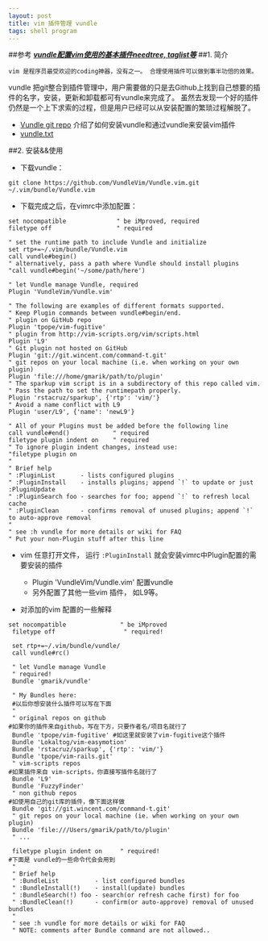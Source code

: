 ```yaml
---
layout: post
title: vim 插件管理 vundle
tags: shell program
---
```



##参考
[***vundle配置vim使用的基本插件needtree, taglist等***](http://jasonding1354.github.io/2015/04/29/Developer%20Kits/%E3%80%90Vim%E3%80%91%E4%BD%BF%E7%94%A8Vundle%E7%AE%A1%E7%90%86%E9%85%8D%E7%BD%AEVim%E5%9F%BA%E6%9C%AC%E6%8F%92%E4%BB%B6/)
##1. 简介

    vim 是程序员最受欢迎的coding神器，没有之一。 合理使用插件可以做到事半功倍的效果。 
vundle 把git整合到插件管理中，用户需要做的只是去Github上找到自己想要的插件的名字，安装，更新和卸载都可有vundle来完成了。
虽然去发现一个好的插件仍然是一个上下求索的过程，但是用户已经可以从安装配置的繁琐过程解脱了。 

* [Vundle git repo](https://github.com/VundleVim/Vundle.vim) 介绍了如何安装vundle和通过vundle来安装vim插件
* [vundle.txt](https://github.com/VundleVim/Vundle.vim/blob/master/doc/vundle.txt)

##2. 安装&&使用

* 下载vundle：

```
git clone https://github.com/VundleVim/Vundle.vim.git ~/.vim/bundle/Vundle.vim
```
* 下载完成之后，在vimrc中添加配置：

```
set nocompatible              " be iMproved, required
filetype off                  " required

" set the runtime path to include Vundle and initialize
set rtp+=~/.vim/bundle/Vundle.vim
call vundle#begin()
" alternatively, pass a path where Vundle should install plugins
"call vundle#begin('~/some/path/here')

" let Vundle manage Vundle, required
Plugin 'VundleVim/Vundle.vim'

" The following are examples of different formats supported.
" Keep Plugin commands between vundle#begin/end.
" plugin on GitHub repo
Plugin 'tpope/vim-fugitive'
" plugin from http://vim-scripts.org/vim/scripts.html
Plugin 'L9'
" Git plugin not hosted on GitHub
Plugin 'git://git.wincent.com/command-t.git'
" git repos on your local machine (i.e. when working on your own plugin)
Plugin 'file:///home/gmarik/path/to/plugin'
" The sparkup vim script is in a subdirectory of this repo called vim.
" Pass the path to set the runtimepath properly.
Plugin 'rstacruz/sparkup', {'rtp': 'vim/'}
" Avoid a name conflict with L9
Plugin 'user/L9', {'name': 'newL9'}

" All of your Plugins must be added before the following line
call vundle#end()            " required
filetype plugin indent on    " required
" To ignore plugin indent changes, instead use:
"filetype plugin on
"
" Brief help
" :PluginList       - lists configured plugins
" :PluginInstall    - installs plugins; append `!` to update or just :PluginUpdate
" :PluginSearch foo - searches for foo; append `!` to refresh local cache
" :PluginClean      - confirms removal of unused plugins; append `!` to auto-approve removal
"
" see :h vundle for more details or wiki for FAQ
" Put your non-Plugin stuff after this line

```
* vim 任意打开文件， 运行 `:PluginInstall` 就会安装vimrc中Plugin配置的需要安装的插件
    * Plugin 'VundleVim/Vundle.vim' 配置vundle
    * 另外配置了其他一些vim 插件， 如L9等。

* 对添加的vim 配置的一些解释

```
set nocompatible               " be iMproved
 filetype off                   " required!

 set rtp+=~/.vim/bundle/vundle/
 call vundle#rc()

 " let Vundle manage Vundle
 " required! 
 Bundle 'gmarik/vundle'

 " My Bundles here:
 #以后你想安装什么插件可以写在下面
 "
 " original repos on github 
#如果你的插件来自github，写在下方，只要作者名/项目名就行了
 Bundle 'tpope/vim-fugitive' #如这里就安装了vim-fugitive这个插件
 Bundle 'Lokaltog/vim-easymotion'
 Bundle 'rstacruz/sparkup', {'rtp': 'vim/'}
 Bundle 'tpope/vim-rails.git'
 " vim-scripts repos
#如果插件来自 vim-scripts，你直接写插件名就行了
 Bundle 'L9'
 Bundle 'FuzzyFinder'
 " non github repos
#如使用自己的git库的插件，像下面这样做
 Bundle 'git://git.wincent.com/command-t.git'
 " git repos on your local machine (ie. when working on your own plugin)
 Bundle 'file:///Users/gmarik/path/to/plugin'
 " ...

 filetype plugin indent on     " required!
#下面是 vundle的一些命令代会会用到
 "
 " Brief help
 " :BundleList          - list configured bundles
 " :BundleInstall(!)    - install(update) bundles
 " :BundleSearch(!) foo - search(or refresh cache first) for foo
 " :BundleClean(!)      - confirm(or auto-approve) removal of unused bundles
 "
 " see :h vundle for more details or wiki for FAQ
 " NOTE: comments after Bundle command are not allowed..
```  






